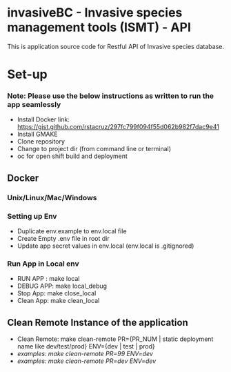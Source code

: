 # invasiveBC - Invasive species management tools (ISMT) - API
This is application source code for Restful API of Invasive species database.

# Set-up
### Note: Please use the below instructions as written to run the app seamlessly
* Install Docker
    link: https://gist.github.com/rstacruz/297fc799f094f55d062b982f7dac9e41
* Install GMAKE
* Clone repository
* Change to project dir (from command line or terminal)
* oc for open shift build and deployment

## Docker

### Unix/Linux/Mac/Windows

### Setting up Env

* Duplicate env.example to env.local file
* Create Empty .env file in root dir
* Update app secret values in env.local (env.local is .gitignored)

### Run App in Local env

* RUN APP : make local
* DEBUG APP: make local_debug
* Stop App: make close_local
* Clean App: make clean_local

## Clean Remote Instance of the application

* Clean Remote: make clean-remote PR={PR_NUM | static deployment name like dev/test/prod} ENV={dev | test | prod}
* _examples: make clean-remote PR=99 ENV=dev_  
* _examples: make clean-remote PR=dev ENV=dev_
